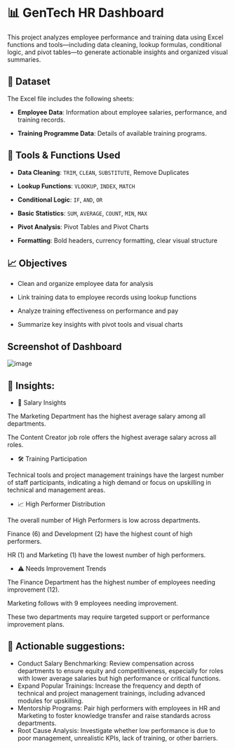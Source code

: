 # :bar_chart: GenTech HR Dashboard
This project analyzes employee performance and training data using Excel functions and tools—including data cleaning, lookup formulas, conditional logic, and pivot tables—to generate actionable insights and organized visual summaries.

## :file_folder: Dataset
The Excel file includes the following sheets:

- **Employee Data**: Information about employee salaries, performance, and training records.
  
- **Training Programme Data**: Details of available training programs.
  
## :hammer: Tools & Functions Used
- **Data Cleaning**: `TRIM`, `CLEAN`, `SUBSTITUTE`, Remove Duplicates
  
- **Lookup Functions**: `VLOOKUP`, `INDEX`, `MATCH`
  
- **Conditional Logic**: `IF`, `AND`, `OR`
  
- **Basic Statistics**: `SUM`, `AVERAGE`, `COUNT`, `MIN`, `MAX`
  
- **Pivot Analysis**: Pivot Tables and Pivot Charts
  
- **Formatting**: Bold headers, currency formatting, clear visual structure
  
## :chart_with_upwards_trend: Objectives
- Clean and organize employee data for analysis
  
- Link training data to employee records using lookup functions
  
- Analyze training effectiveness on performance and pay
  
- Summarize key insights with pivot tools and visual charts

## Screenshot of Dashboard
![image](https://github.com/user-attachments/assets/880abf8f-f332-4417-aa63-54f86d7809f4)

## 📖 Insights:
- 💼 Salary Insights

The Marketing Department has the highest average salary among all departments.

The Content Creator job role offers the highest average salary across all roles.

- 🛠 Training Participation

Technical tools and project management trainings have the largest number of staff participants, indicating a high demand or focus on upskilling in technical and management areas.

- 📈 High Performer Distribution

The overall number of High Performers is low across departments.

Finance (6) and Development (2) have the highest count of high performers.

HR (1) and Marketing (1) have the lowest number of high performers.

- ⚠️ Needs Improvement Trends

The Finance Department has the highest number of employees needing improvement (12).

Marketing follows with 9 employees needing improvement.

These two departments may require targeted support or performance improvement plans.

## 🧩 Actionable suggestions:
- Conduct Salary Benchmarking: Review compensation across departments to ensure equity and competitiveness, especially for roles with lower average salaries but high performance or critical functions.
- Expand Popular Trainings: Increase the frequency and depth of technical and project management trainings, including advanced modules for upskilling.
- Mentorship Programs: Pair high performers with employees in HR and Marketing to foster knowledge transfer and raise standards across departments.
- Root Cause Analysis: Investigate whether low performance is due to poor management, unrealistic KPIs, lack of training, or other barriers.

